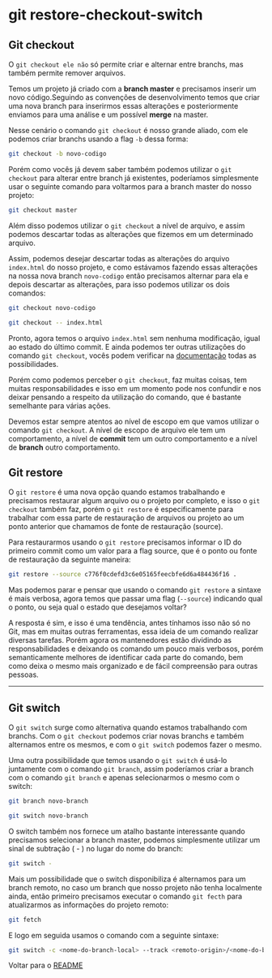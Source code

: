 # git restore-checkout-switch

## Git checkout

O `git checkout ele não` só permite criar e alternar entre branchs, mas também permite remover arquivos.

Temos um projeto já criado com a **branch master** e precisamos inserir um novo código.Seguindo as convenções de desenvolvimento temos que criar uma nova branch para inserirmos essas alterações e posteriormente enviamos para uma análise e um possível **merge** na master.

Nesse cenário o comando `git checkout` é nosso grande aliado, com ele podemos criar branchs usando a flag `-b` dessa forma:

```bash
git checkout -b novo-codigo
```

Porém como vocês já devem saber também podemos utilizar o `git checkout` para alterar entre branch já existentes, poderíamos simplesmente usar o seguinte comando para voltarmos para a branch master do nosso projeto:

```bash
git checkout master
```

Além disso podemos utilizar o `git checkout` a nível de arquivo, e assim podemos descartar todas as alterações que fizemos em um determinado arquivo.

Assim, podemos desejar descartar todas as alterações do arquivo `index.html` do nosso projeto, e como estávamos fazendo essas alterações na nossa nova branch `novo-codigo` então precisamos alternar para ela e depois descartar as alterações, para isso podemos utilizar os dois comandos:

```bash
git checkout novo-codigo

git checkout -- index.html
```

Pronto, agora temos o arquivo `index.html` sem nenhuma modificação, igual ao estado do último commit. E ainda podemos ter outras utilizações do comando `git checkout`, vocês podem verificar na [documentação](https://git-scm.com/docs/git-checkout) todas as possibilidades.

Porém como podemos perceber o `git checkout`, faz muitas coisas, tem muitas responsabilidades e isso em um momento pode nos confundir e nos deixar pensando a respeito da utilização do comando, que é bastante semelhante para várias ações.

Devemos estar sempre atentos ao nível de escopo em que vamos utilizar o comando `git checkout`. A nível de escopo de arquivo ele tem um comportamento, a nível de **commit** tem um outro comportamento e a nível de **branch** outro comportamento.

## Git restore

O `git restore` é uma nova opção quando estamos trabalhando e precisamos restaurar algum arquivo ou o projeto por completo, e isso o `git checkout` também faz, porém o `git restore` é especificamente para trabalhar com essa parte de restauração de arquivos ou projeto ao um ponto anterior que chamamos de fonte de restauração (source).

Para restaurarmos usando o `git restore` precisamos informar o ID do primeiro commit como um valor para a flag source, que é o ponto ou fonte de restauração da seguinte maneira:

```bash
git restore --source c776f0cdefd3c6e05165feecbfe6d6a484436f16 .
```

Mas podemos parar e pensar que usando o comando `git restore` a sintaxe é mais verbosa, agora temos que passar uma flag (`--source`) indicando qual o ponto, ou seja qual o estado que desejamos voltar?

A resposta é sim, e isso é uma tendência, antes tínhamos isso não só no Git, mas em muitas outras ferramentas, essa ideia de um comando realizar diversas tarefas. Porém agora os mantenedores estão dividindo as responsabilidades e deixando os comando um pouco mais verbosos, porém semanticamente melhores de identificar cada parte do comando, bem como deixa o mesmo mais organizado e de fácil compreensão para outras pessoas.

---

## Git switch

O `git switch` surge como alternativa quando estamos trabalhando com branchs. Com o `git checkout` podemos criar novas branchs e também alternamos entre os mesmos, e com o `git switch` podemos fazer o mesmo.

Uma outra possibilidade que temos usando o `git switch` é usá-lo juntamente com o comando `git branch`, assim poderíamos criar a branch com o comando `git branch` e apenas selecionarmos o mesmo com o switch:

```bash
git branch novo-branch

git switch novo-branch
```

O switch também nos fornece um atalho bastante interessante quando precisamos selecionar a branch master, podemos simplesmente utilizar um sinal de subtração ( - ) no lugar do nome do branch:

```bash
git switch -
```

Mais um possibilidade que o switch disponibiliza é alternamos para um branch remoto, no caso um branch que nosso projeto não tenha localmente ainda, então primeiro precisamos executar o comando `git fecth` para atualizarmos as informações do projeto remoto:

```bash
git fetch
```

E logo em seguida usamos o comando com a seguinte sintaxe:

```bash
git switch -c <nome-do-branch-local> --track <remoto-origin>/<nome-do-branch-remoto>
```

Voltar para o [README](/README.md)
